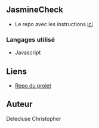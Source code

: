 ## JasmineCheck

- Le repo avec les instructions [ici](https://github.com/becodeorg/CRL-Keller-4/tree/main/02.The-Hill/08.Javascript/02.Season-2/3.Jasmine)

### Langages utilisé

- Javascript

## Liens

- [Repo du projet](https://github.com/chris-delecluse/JasmineCheck)

## Auteur

Delecluse Christopher

